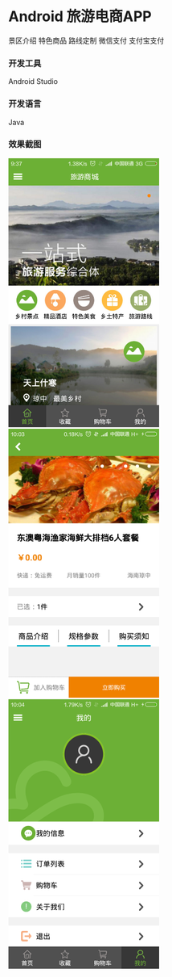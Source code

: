 # Android 旅游电商APP
景区介绍
特色商品
路线定制
微信支付
支付宝支付

### 开发工具
Android Studio

### 开发语言
Java

### 效果截图
<img src="https://github.com/melodyne/shop-app/blob/master/5428763228.jpg?raw=true" width="300"/>  <img src="https://github.com/melodyne/shop-app/blob/master/2374876241.jpg?raw=true" width="300"/>  <img src="https://github.com/melodyne/shop-app/blob/master/1477878574.jpg?raw=true" width="300"/> 
